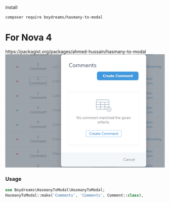 install 
```bash
composer require boydreams/hasmany-to-modal
```

<h1>For Nova 4</h1>
https://packagist.org/packages/ahmed-hussain/hasmany-to-modal


<img src='https://raw.githubusercontent.com/ahmed-m-hussain/nova-Hasmany-To-Modal-Popup/master/secreen.png' >

### Usage
```php
use Boydreams\HasmanyToModal\HasmanyToModal;
HasmanyToModal::make('Comments', 'Comments', Comment::class),
```


